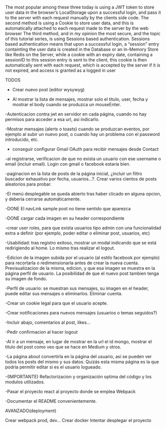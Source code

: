 The most popular among these three today is using a JWT token to store user data in the browser’s LocalStorage upon a successful login, and pass it to the server with each request manually by the clients side code.
The second method is using a Cookie to store user data, and this is automatically attached to each request made to the server by the web browser
The third method, and in my opinion the most secure, and the topic of this tutorial series, is using Sessions based authentication. Sessions based authentication means that upon a successful login, a “session” entry containting the user data is created in the Database or an In-Memory Store like Redis on the Server, while a cookie with an expiry date, containing a sessionID to this session entry is sent to the client, this cookie is then automatically sent with each request, which is accepted by the server if it is not expired, and access is granted as a logged in user

TODOS

- Crear nuevo post (editor wysywyg)

- Al mostrar la lista de mensajes, mostrar solo el titulo, user, fecha y mostrar el body cuando se produzca un mouseEnter.

-Autenticacion contra jwt en servidor en cada página, cuando no hay permisos para acceder a esa url, así indicarlo.

-Mostrar mensajes (alerts o toasts) cuando se produzcan eventos, por ejemplo al subir un nuevo post, o cuando hay un problema con el password introducido, etc.



- conseguir configurar Gmail OAuth para recibir mensajes desde Contact

-al registrarse, verificacion de que no exista un usuario con ese username o email (incluir email). Login con gmail o facebook estaría bien.

-paginacion en la lista de posts de la página inicial, ¿incluir un filtro buscador exhaustivo por fecha, usuarios...?. Crear varios cientos de posts aleatorios para probar. 

-El menú desplegable se queda abierto tras haber clicado en alguna opcion, y deberia cerrarse automáticamente. 

-DONE El navLink sample post no tiene sentido que aparezca

-DONE cargar cada imagen en su header correspondiente

-crear user roles, para que exista usuarios tipo admin con una funcionalidad extra a definir (por ejemplo, poder editar o eliminar post, usuarios, etc)

-Usabilidad: tras registro exitoso, mostrar un modal indicando que se está redirigiendo al home. Lo mismo tras realizar el logout.

-Edicion de la imagen subida por el usuario (al estilo facebook por ejemplo) para recortarla o redimensionarla antes de crear la nueva cuenta. Previsualizacion de la misma, edicion, y que esa imagen se muestra en la página perfil de usuario. La posibilidad de que el nuevo post tambien tenga su imagen de fondo.

-Perfil de usuario: se muestran sus mensajes, su imagen en el header, puede editar sus mensajes o eliminarlos. Eliminar cuenta.

-Crear un cookie legal para que el usuario acepte.

-Crear notificaciones para nuevos mensajes (usuarios o temas seguidos?)

-Incluir abajo, comentarios al post, likes...

-Pedir confirmacion al hacer logout

-Al ir a un mensaje, en lugar de mostrar en la url el id mongo, mostrar el titulo del post como veo que se hace en Medium y otros.

-La página about convertirla en la página del usuario, así se pueden ver todos los posts del mismo y sus datos. Quizás esta misma página es la que podría permitir editar si es el usuario logueado.

-(IMPORTANTE) Refactorizacion y organización optima del código y los modulos utilizados.

-Pasar el proyecto react al proyecto donde se emplea Webpack

-Documentar el README convenientemente.



AVANZADO(deployment)

Crear webpack prod, dev...
Crear docker
Intentar desplegar el proyecto